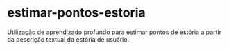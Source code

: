 # estimar-pontos-estoria
Utilização de aprendizado profundo para estimar pontos de estória a partir da descrição textual da estória de usuário.
